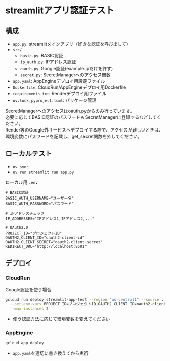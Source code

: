 # streamlitアプリ認証テスト

## 構成
- `app.py`: streamlitメインアプリ（好きな認証を呼び出して）
- `src/`
    - `basic.py`: BASIC認証
    - `ip_auth.py`: IPアドレス認証
    - `oauth.py`: Google認証(example.jpだけを許す)
    - `secret.py`: SecretManagerへのアクセス関数
- `app.yaml`: AppEngineデプロイ用設定ファイル
- `Dockerfile`: CloudRun/AppEngineデプロイ用Dockerfile
- `requirements.txt`: Renderデプロイ用ファイル
- `uv.lock`, `pyproject.toml`: パッケージ管理

SecretManagerへのアクセスはoauth.pyからのみ行っています。  
必要に応じてBASIC認証のパスワードもSecretManagerに登録するなどしてください。  
Render等のGoogle外サービスへデプロイする際で、アクセスが難しいときは、環境変数にパスワードを記載し、get_secret関数を外してください。


## ローカルテスト
- `uv sync`
- `uv run streamlit run app.py`

ローカル用 `.env`
```
# BASIC認証
BASIC_AUTH_USERNAME="ユーザー名"
BASIC_AUTH_PASSWORD="パスワード"

# IPアドレスチェック
IP_ADDRESSES="IPアドレス1,IPアドレス2,..."

# OAuth2.0
PROJECT_ID="プロジェクトID"
OAUTH2_CLIENT_ID="oauth2-client-id"
OAUTH2_CLIENT_SECRET="oauth2-client-secret"
REDIRECT_URL="http://localhost:8501"
```

## デプロイ
### CloudRun
Google認証を使う場合
```sh
gcloud run deploy streamlit-app-test --region "us-central1" --source . \
  --set-env-vars PROJECT_ID=プロジェクトID,OAUTH2_CLIENT_ID=oauth2-client-id,OAUTH2_CLIENT_SECRET=oauth2-client-secret,REDIRECT_URL=デプロイ後に生成されるURLを入れる \
  --max-instances 2
```
- 使う認証方法に応じて環境変数を変えてください

### AppEngine
```sh
gcloud app deploy
```
- `app.yaml`を適切に書き換えてから実行
